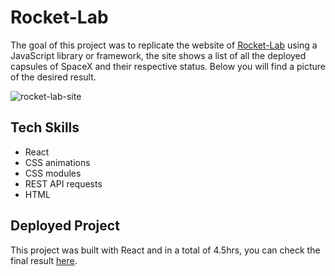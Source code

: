 # Rocket-Lab

The goal of this project was to replicate the website of [Rocket-Lab](https://rocket-laboratoria.vercel.app/#) using a JavaScript library or framework, the site shows a list of all the deployed capsules of SpaceX and their respective status. Below you will find a picture of the desired result. 

![rocket-lab-site](./src/assets/fullpage.png)

## Tech Skills

* React
* CSS animations
* CSS modules
* REST API requests
* HTML

## Deployed Project

This project was built with React and in a total of 4.5hrs, you can check the final result [here](https://rocket-lab-pda.netlify.app/).

